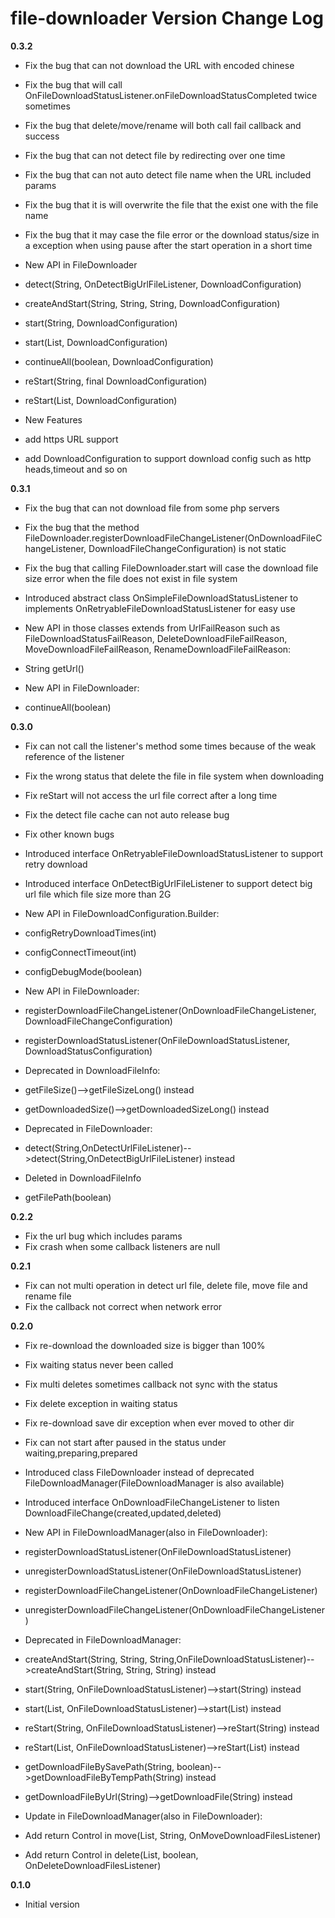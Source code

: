 # file-downloader Version Change Log

**0.3.2**
* Fix the bug that can not download the URL with encoded chinese
* Fix the bug that will call OnFileDownloadStatusListener.onFileDownloadStatusCompleted twice sometimes
* Fix the bug that delete/move/rename will both call fail callback and success
* Fix the bug that can not detect file by redirecting over one time
* Fix the bug that can not auto detect file name when the URL included params
* Fix the bug that it is will overwrite the file that the exist one with the file name
* Fix the bug that it may case the file error or the download status/size in a exception when using pause after the start operation in a short time

* New API in FileDownloader
 * detect(String, OnDetectBigUrlFileListener, DownloadConfiguration)
 * createAndStart(String, String, String, DownloadConfiguration)
 * start(String, DownloadConfiguration)
 * start(List<String>, DownloadConfiguration)
 * continueAll(boolean, DownloadConfiguration)
 * reStart(String, final DownloadConfiguration)
 * reStart(List<String>, DownloadConfiguration)

* New Features
 * add https URL support
 * add DownloadConfiguration to support download config such as http heads,timeout and so on

**0.3.1**
* Fix the bug that can not download file from some php servers
* Fix the bug that the method FileDownloader.registerDownloadFileChangeListener(OnDownloadFileChangeListener, DownloadFileChangeConfiguration) is not static
* Fix the bug that calling FileDownloader.start will case the download file size error when the file does not exist in file system

* Introduced abstract class OnSimpleFileDownloadStatusListener to implements OnRetryableFileDownloadStatusListener for easy use

* New API in those classes extends from UrlFailReason such as FileDownloadStatusFailReason, DeleteDownloadFileFailReason, MoveDownloadFileFailReason, RenameDownloadFileFailReason:
 * String getUrl()

* New API in FileDownloader:
 * continueAll(boolean)


**0.3.0**
* Fix can not call the listener's method some times because of the weak reference of the listener
* Fix the wrong status that delete the file in file system when downloading
* Fix reStart will not access the url file correct after a long time
* Fix the detect file cache can not auto release bug
* Fix other known bugs

* Introduced interface OnRetryableFileDownloadStatusListener to support retry download
* Introduced interface OnDetectBigUrlFileListener to support detect big url file which file size more than 2G

* New API in FileDownloadConfiguration.Builder:
 * configRetryDownloadTimes(int)
 * configConnectTimeout(int)
 * configDebugMode(boolean)

* New API in FileDownloader:
 * registerDownloadFileChangeListener(OnDownloadFileChangeListener, DownloadFileChangeConfiguration)
 * registerDownloadStatusListener(OnFileDownloadStatusListener, DownloadStatusConfiguration)

* Deprecated in DownloadFileInfo:
 * getFileSize()-->getFileSizeLong() instead
 * getDownloadedSize()-->getDownloadedSizeLong() instead

* Deprecated in FileDownloader:
 * detect(String,OnDetectUrlFileListener)-->detect(String,OnDetectBigUrlFileListener) instead

* Deleted in DownloadFileInfo
 * getFilePath(boolean)


**0.2.2**
* Fix the url bug which includes params
* Fix crash when some callback listeners are null 


**0.2.1**
* Fix can not multi operation in detect url file, delete file, move file and rename file
* Fix the callback not correct when network error


**0.2.0**

* Fix re-download the downloaded size is bigger than 100%
* Fix waiting status never been called
* Fix multi deletes sometimes callback not sync with the status
* Fix delete exception in waiting status
* Fix re-download save dir exception when ever moved to other dir
* Fix can not start after paused in the status under waiting,preparing,prepared

* Introduced class FileDownloader instead of deprecated FileDownloadManager(FileDownloadManager is also available)
* Introduced interface OnDownloadFileChangeListener to listen DownloadFileChange(created,updated,deleted)

* New API in FileDownloadManager(also in FileDownloader):
 * registerDownloadStatusListener(OnFileDownloadStatusListener)
 * unregisterDownloadStatusListener(OnFileDownloadStatusListener)
 * registerDownloadFileChangeListener(OnDownloadFileChangeListener)
 * unregisterDownloadFileChangeListener(OnDownloadFileChangeListener)
 
* Deprecated in FileDownloadManager:
 * createAndStart(String, String, String,OnFileDownloadStatusListener)-->createAndStart(String, String, String) instead
 * start(String, OnFileDownloadStatusListener)-->start(String) instead
 * start(List<String>, OnFileDownloadStatusListener)-->start(List<String>) instead
 * reStart(String, OnFileDownloadStatusListener)-->reStart(String) instead
 * reStart(List<String>, OnFileDownloadStatusListener)-->reStart(List<String>) instead
 * getDownloadFileBySavePath(String, boolean)-->getDownloadFileByTempPath(String) instead
 * getDownloadFileByUrl(String)-->getDownloadFile(String) instead
 
* Update in FileDownloadManager(also in FileDownloader):
 * Add return Control in move(List<String>, String, OnMoveDownloadFilesListener)
 * Add return Control in delete(List<String>, boolean, OnDeleteDownloadFilesListener)


**0.1.0**
* Initial version
